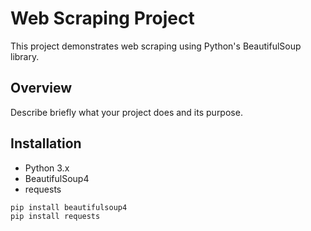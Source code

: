 # Web Scraping Project

This project demonstrates web scraping using Python's BeautifulSoup library.

## Overview

Describe briefly what your project does and its purpose.

## Installation

- Python 3.x
- BeautifulSoup4
- requests

```bash
pip install beautifulsoup4
pip install requests
